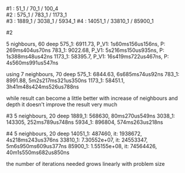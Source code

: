 \#1 : 51_1 / 70_1 / 100_4  
\#2 : 575_1 / 783_1 / 1173_1  
\#3 : 1889_1 / 3038_1 / 5934_1
\#4 : 14051_1 / 33810_1 / 85900_1  

\#2

5 nighbours, 60 deep
575_1: 6911.73, P_V1: 1s60ms156us156ns, P: 269ms404us70ns
783_1: 9022.68, P_V1: 5s216ms150us935ns, P: 1s388ms48us42ns
1173_1: 58395.7, P_V1: 16s419ms722us467ns, P: 4s560ms991us547ns

using 7 neighbours, 70 deep
575_1: 6844.63, 6s685ms74us92ns
783_1: 8991.88, 5m2s217ms321us350ns
1173_1: 58451.1, 3h41m48s424ms526us788ns

while result can become a little better with increase of neighbours and depth
it doesn't improve the result very much

\#3
5 neighbours, 20 deep
1889_1: 568630, 80ms270us549ns
3038_1: 143305, 252ms789us748ns
5934_1: 896804, 574ms263us218ns

\#4
5 neighbours, 20 deep
14051_1: 487460, it: 1938672, 4s218ms243us376ns
33810_1: 7.30552e+07, it: 24553347, 5m6s950ms609us377ns
85900_1: 1.55155e+08, it: 74564426, 40m1s550ms682us850ns

the number of iterations needed grows linearly with problem size